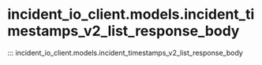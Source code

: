 # incident_io_client.models.incident_timestamps_v2_list_response_body

::: incident_io_client.models.incident_timestamps_v2_list_response_body
